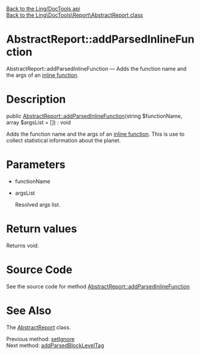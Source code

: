 [Back to the Ling/DocTools api](https://github.com/lingtalfi/DocTools/blob/master/doc/api/Ling/DocTools.md)<br>
[Back to the Ling\DocTools\Report\AbstractReport class](https://github.com/lingtalfi/DocTools/blob/master/doc/api/Ling/DocTools/Report/AbstractReport.md)


AbstractReport::addParsedInlineFunction
================



AbstractReport::addParsedInlineFunction — Adds the function name and the args of an [inline function](https://github.com/lingtalfi/DocTools/blob/master/doc/pages/doctool-markup-language.md#inline-functions).




Description
================


public [AbstractReport::addParsedInlineFunction](https://github.com/lingtalfi/DocTools/blob/master/doc/api/Ling/DocTools/Report/AbstractReport/addParsedInlineFunction.md)(string $functionName, array $argsList = []) : void




Adds the function name and the args of an [inline function](https://github.com/lingtalfi/DocTools/blob/master/doc/pages/doctool-markup-language.md#inline-functions).
This is use to collect statistical information about the planet.




Parameters
================


- functionName

    

- argsList

    Resolved args list.


Return values
================

Returns void.








Source Code
===========
See the source code for method [AbstractReport::addParsedInlineFunction](/blob/master/Report/AbstractReport.php#L331-L340)


See Also
================

The [AbstractReport](https://github.com/lingtalfi/DocTools/blob/master/doc/api/Ling/DocTools/Report/AbstractReport.md) class.

Previous method: [setIgnore](https://github.com/lingtalfi/DocTools/blob/master/doc/api/Ling/DocTools/Report/AbstractReport/setIgnore.md)<br>Next method: [addParsedBlockLevelTag](https://github.com/lingtalfi/DocTools/blob/master/doc/api/Ling/DocTools/Report/AbstractReport/addParsedBlockLevelTag.md)<br>

